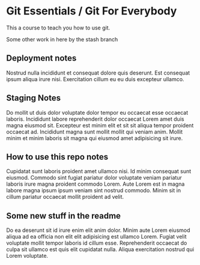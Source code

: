 # Git Essentials / Git For Everybody

This a course to teach you how to use git.

Some other work in here by the stash branch

## Deployment notes
Nostrud nulla incididunt et consequat dolore quis deserunt. Est consequat ipsum aliqua irure nisi. Exercitation cillum eu eu duis excepteur ullamco.

## Staging Notes
Do mollit ut duis dolor voluptate dolor tempor eu occaecat esse occaecat laboris. Incididunt labore reprehenderit dolor occaecat Lorem amet duis magna eiusmod sit. Excepteur est minim elit et sit sit aliqua tempor proident occaecat ad. Incididunt magna sunt mollit mollit qui veniam anim. Mollit minim et minim laboris sit magna qui eiusmod amet adipisicing sit irure.

## How to use this repo notes
Cupidatat sunt laboris proident amet ullamco nisi. Id minim consequat sunt eiusmod. Commodo sint fugiat pariatur dolor voluptate veniam pariatur laboris irure magna proident commodo Lorem. Aute Lorem est in magna labore magna ipsum ipsum veniam sint nostrud commodo. Minim sit in cillum pariatur occaecat mollit proident ad velit.

## Some new stuff in the readme
Do ea deserunt sit id irure enim elit anim dolor. Minim aute Lorem eiusmod aliqua ad ea officia non elit elit adipisicing est ullamco Lorem. Fugiat velit voluptate mollit tempor laboris id cillum esse. Reprehenderit occaecat do culpa sit ullamco est quis elit cupidatat nulla. Aliqua exercitation nostrud qui Lorem voluptate.
